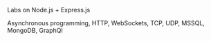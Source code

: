 Labs on Node.js + Express.js 

Asynchronous programming, HTTP, WebSockets, TCP, UDP, MSSQL, MongoDB, GraphQl
